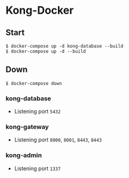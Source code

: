 # Kong-Docker

## Start

```
$ docker-compose up -d kong-database --build
$ docker-compose up -d --build
```

## Down

```
$ docker-compose down
```

### kong-database

- Listening port `5432`

### kong-gateway

- Listening port `8000`, `8001`, `8443`, `8443`

### kong-admin

- Listening port `1337`


